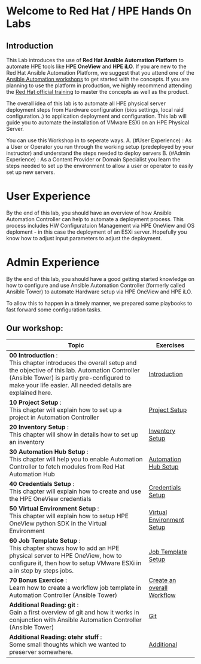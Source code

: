 
# Welcome to Red Hat / HPE Hands On Labs

## Introduction

This Lab introduces the use of **Red Hat Ansible Automation Platform** to automate HPE tools like **HPE OneView** and **HPE iLO**. If you are new to the Red Hat Ansible Automation Platform, we suggest that you attend one of the [Ansible Automation workshops](https://ansible.github.io/workshops/) to get started with the concepts. If you are planning to use the platform in production, we highly recommend attending the [Red Hat official training](https://www.redhat.com/en/services/training/all-courses-exams?f%5B0%5D=taxonomy_product_tid%3A25911) to master the concepts as well as the product.

The overall idea of this lab is to automate all HPE physical server deployment steps from Hardware configuration (bios settings, local raid configuration..) to application deployment and configuration. This lab will guide you to automate the installation of VMware ESXi on an HPE Physical Server.

You can use this Workshop in to seperate ways. 
A. (#User Experience) : As a User or Operator you run through the working setup (predeployed by your instructor) and understand the steps needed to deploy servers
B. (#Admin Experience) : As a Content Provider or Domain Specialist you learn the steps needed to set up the environment to allow a user or operator to easily set up new servers.

# User Experience
By the end of this lab, you should have an overview of how Ansible Automation Controller can help to automate a deployment process. This process includes HW Configuratuion Management via HPE OneView and OS deploment - in this case the deployment of an ESXi server.  Hopefully you know how to adjust input parameters to adjust the deployment.



# Admin Experience
By the end of this lab, you should have a good getting started knowledge on how to configure and use Ansible Automation Controller (formerly called Ansible Tower) to automate Hardware setup via HPE OneView and HPE iLO.
 
To allow this to happen in a timely manner, we prepared some playbooks to fast forward some configuration tasks. 


## Our workshop:
| Topic   | Exercises  | 
|---|---|
| **00 Introduction** :<br> This chapter introduces the overall setup and the objective of this lab. Automation Controller (Ansible Tower) is partly pre-configured to make your life easier. All needed details are explained here. | [Introduction](./exercises/00_introduction.md) |
| **10 Project Setup** :<br> This chapter will explain how to set up a project in Automation Controller | [Project Setup](./exercises/10_projectsetup.md) |
| **20 Inventory Setup** :<br> This chapter will show in details how to set up an inventory | [Inventory Setup](./exercises/20_inventorysetup.md) |
| **30 Automation Hub Setup** :<br> This chapter will help you to enable Automation Controller to fetch modules from Red Hat Automation Hub | [Automation Hub Setup](./exercises/30_automationhubsetup.md) |
| **40 Credentials Setup** :<br> This chapter will explain how to create and use the HPE OneView credentials | [Credentials Setup](./exercises/40_credentialsetup.md) |
| **50 Virtual Environment Setup** :<br> This chapter will explain how to setup HPE OneView python SDK in the Virtual Environment | [Virtual Environment Setup](./exercises/50_venvsetup.md) |
| **60 Job Template Setup** :<br> This chapter shows how to add an HPE physical server to HPE OneView, how to configure it, then how to setup VMware ESXi in a in step by steps jobs.  | [Job Template Setup](./exercises/60_jobtemplatesetup.md) |
| **70 Bonus Exercice** :<br> Learn how to create a workflow job template in Automation Controller  (Ansible Tower)| [Create an overall Workflow](./exercises/70_workflow.md)
| **Additional Reading: git** :<br> Gain a first overview of git and how it works in conjunction with Ansible Automation Controller (Ansible Tower)| [Git](./exercises/git.md)
| **Additional Reading: otehr stuff** :<br> Some small thoughts which we wanted to preserver somewhere.| [Additional](./exercises/additional.md)

